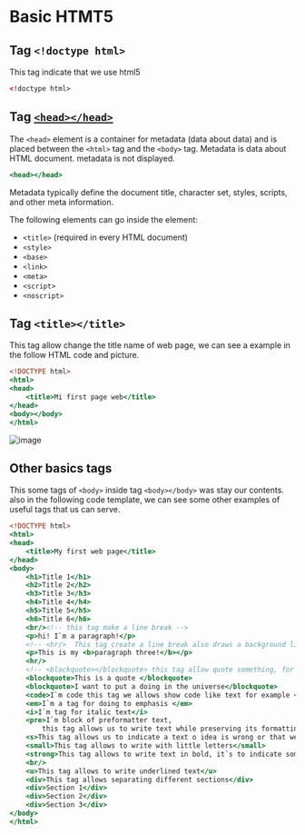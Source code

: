 # Basic HTMT5 

## Tag ``<!doctype html>``
This tag indicate that we use html5
```.html
<!doctype html>
```

## Tag [``<head></head>``](https://www.w3schools.com/tags/tag_head.asp)
The ``<head>`` element is a container for metadata (data about data) and is placed between the ``<html>`` tag and the ``<body>`` tag.
Metadata is data about HTML document. metadata is not displayed.
```.html
<head></head>
```
Metadata typically define the document title, character set, styles, scripts, and other meta information.

The following elements can go inside the <head> element:

- ``<title>`` (required in every HTML document)
- ``<style>``
- ``<base>``
- ``<link>``
- ``<meta>``
- ``<script>``
- ``<noscript>``

## Tag ``<title></title>``
This tag allow change the title name of web page, we can see a example in the follow HTML code and picture.

```.html
<!DOCTYPE html>
<html>
<head>
    <title>Mi first page web</title>
</head>
<body></body>
</html>

```
![image](https://user-images.githubusercontent.com/42829215/181365422-bf10f00b-fffc-4e4d-8168-04727e1db8cf.png)

## Other basics tags 
This some tags of ``<body>`` inside tag ``<body></body>`` was stay our contents.
also in the following code template, we can see some other examples of useful tags that us can serve.
```.html
<!DOCTYPE html>
<html>
<head>
    <title>My first web page</title>
</head>
<body>
    <h1>Title 1</h1>
    <h2>Title 2</h2>
    <h3>Title 3</h3>
    <h4>Title 4</h4>
    <h5>Title 5</h5>
    <h6>Title 6</h6>
    <br/><!-- this tag make a line break -->
    <p>hi! I`m a paragraph!</p>
    <!-- <hr/>  This tag create a line break also draws a background line -->
    <p>This is my <b>paragraph three!</b></p>
    <hr/>
    <!-- <blockquote></blockquote> this tag allow quote something, for example a author.  -->
    <blockquote>This is a quote </blockquote>
    <blockquote>I want to put a doing in the universe</blockquote>
    <code>I`m code this tag we allows show code like text for example <p>Hellow Word</p> </code>
    <em>I`m a tag for doing to emphasis </em>
    <i>I`m tag for italic text</i>
    <pre>I`m block of preformatter text,
        this tag allows us to write text while preserving its formatting </pre>
    <s>This tag allows us to indicate a text o idea is wrong or that we change of idea</s>
    <small>This tag allows to write with little letters</small>
    <strong>This tag allows to write text in bold, it`s to indicate something important </strong>
    <br/>
    <u>This tag allows to write underlined text</u>
    <div>This tag allows separating different sections</div>
    <div>Section 1</div>
    <div>Section 2</div>
    <div>Section 3</div>
</body>
</html>

```

